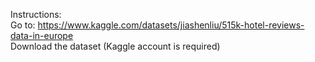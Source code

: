 Instructions:  
Go to: https://www.kaggle.com/datasets/jiashenliu/515k-hotel-reviews-data-in-europe  
Download the dataset (Kaggle account is required)
